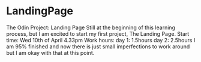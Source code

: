 # LandingPage
The Odin Project: Landing Page
Still at the beginning of this learning process, but I am excited to start my first project, The Landing Page. 
Start time: Wed 10th of April 4.33pm
Work hours:
day 1: 1.5hours 
day 2: 2.5hours
I am 95% finished and now there is just small imperfections to work around but I am okay with that at this point. 